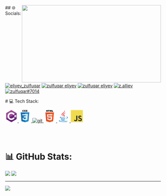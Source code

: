 <img align="right" height="250" width="450" src="https://wallpaperaccess.com/full/5927911.gif" alt="">
## 🌐 Socials:
<p align="left">
<a href="https://twitter.com/eliyev_zulfuqar" target="blank"><img align="center" src="https://raw.githubusercontent.com/rahuldkjain/github-profile-readme-generator/master/src/images/icons/Social/twitter.svg" alt="eliyev_zulfuqar" height="30" width="40" /></a>
<a href="https://stackoverflow.com/users/zulfuqar eliyev" target="blank"><img align="center" src="https://raw.githubusercontent.com/rahuldkjain/github-profile-readme-generator/master/src/images/icons/Social/stack-overflow.svg" alt="zulfuqar eliyev" height="30" width="40" /></a>
<a href="https://fb.com/zulfuqar eliyev" target="blank"><img align="center" src="https://raw.githubusercontent.com/rahuldkjain/github-profile-readme-generator/master/src/images/icons/Social/facebook.svg" alt="zulfuqar eliyev" height="30" width="40" /></a>
<a href="https://instagram.com/z.alliev" target="blank"><img align="center" src="https://raw.githubusercontent.com/rahuldkjain/github-profile-readme-generator/master/src/images/icons/Social/instagram.svg" alt="z.alliev" height="30" width="40" /></a>
<a href="https://discord.gg/zulfuqar#7014" target="blank"><img align="center" src="https://raw.githubusercontent.com/rahuldkjain/github-profile-readme-generator/master/src/images/icons/Social/discord.svg" alt="zulfuqar#7014" height="30" width="40" /></a>
</p>
# 💻 Tech Stack:
<p align="left"> <a href="https://www.w3schools.com/cs/" target="_blank" rel="noreferrer"> <img src="https://raw.githubusercontent.com/devicons/devicon/master/icons/csharp/csharp-original.svg" alt="csharp" width="40" height="40"/> </a> <a href="https://www.w3schools.com/css/" target="_blank" rel="noreferrer"> <img src="https://raw.githubusercontent.com/devicons/devicon/master/icons/css3/css3-original-wordmark.svg" alt="css3" width="40" height="40"/> </a> <a href="https://git-scm.com/" target="_blank" rel="noreferrer"> <img src="https://www.vectorlogo.zone/logos/git-scm/git-scm-icon.svg" alt="git" width="40" height="40"/> </a> <a href="https://www.w3.org/html/" target="_blank" rel="noreferrer"> <img src="https://raw.githubusercontent.com/devicons/devicon/master/icons/html5/html5-original-wordmark.svg" alt="html5" width="40" height="40"/> </a> <a href="https://www.java.com" target="_blank" rel="noreferrer"> <img src="https://raw.githubusercontent.com/devicons/devicon/master/icons/java/java-original.svg" alt="java" width="40" height="40"/> </a> <a href="https://developer.mozilla.org/en-US/docs/Web/JavaScript" target="_blank" rel="noreferrer"> <img src="https://raw.githubusercontent.com/devicons/devicon/master/icons/javascript/javascript-original.svg" alt="javascript" width="40" height="40"/> </a> </p></br></br>

# 📊 GitHub Stats:
![](https://github-readme-stats.vercel.app/api?username=zulfuqar1&theme=radical&hide_border=false&include_all_commits=false&count_private=true) <a>![](https://github-readme-stats.vercel.app/api/top-langs/?username=zulfuqar1&theme=radical&hide_border=false&include_all_commits=false&count_private=true&layout=compact)
</a><br/>






---
[![](https://visitcount.itsvg.in/api?id=zulfuqar1&icon=0&color=4)](https://visitcount.itsvg.in)

